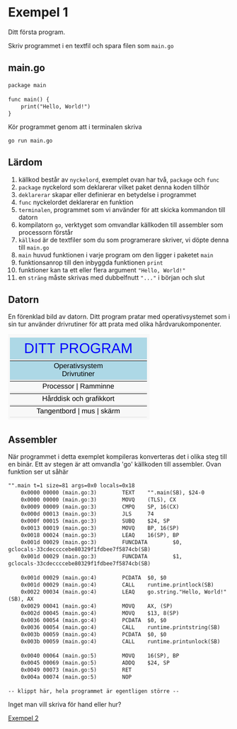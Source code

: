 # Exempel 1

Ditt första program.

Skriv programmet i en textfil och spara filen som `main.go`

## main.go

	package main

	func main() {
		print("Hello, World!")
	}

Kör programmet genom att i terminalen skriva

    go run main.go


## Lärdom

1. källkod består av `nyckelord`, exemplet ovan har två, `package` och `func`
1. `package` nyckelord som deklarerar vilket paket denna koden tillhör
1. `deklarerar` skapar eller definierar en betydelse i programmet
1. `func` nyckelordet deklarerar en funktion
1. `terminalen`, programmet som vi använder för att skicka kommandon till datorn
1. kompilatorn `go`, verktyget som omvandlar källkoden till assembler
   som processorn förstår
1. `källkod` är de textfiler som du som programerare skriver, vi döpte denna till `main.go`   
1. `main` huvud funktionen i varje program om den ligger i paketet `main`
1. funktionsanrop till den inbyggda funktionen `print`
1. funktioner kan ta ett eller flera argument `"Hello, World!"`
1. en `sträng` måste skrivas med dubbelfnutt `"..."` i början och slut


## Datorn

En förenklad bild av datorn. Ditt program pratar med operativsystemet
som i sin tur använder drivrutiner för att prata med olika
hårdvarukomponenter.

![Översikt](overview.png)

## Assembler

När programmet i detta exemplet kompileras konverteras det i olika
steg till en binär. Ett av stegen är att omvandla 'go' källkoden till
assembler. Ovan funktion ser ut såhär

    "".main t=1 size=81 args=0x0 locals=0x18
        0x0000 00000 (main.go:3)        TEXT    "".main(SB), $24-0
        0x0000 00000 (main.go:3)        MOVQ    (TLS), CX
        0x0009 00009 (main.go:3)        CMPQ    SP, 16(CX)
        0x000d 00013 (main.go:3)        JLS     74
        0x000f 00015 (main.go:3)        SUBQ    $24, SP
        0x0013 00019 (main.go:3)        MOVQ    BP, 16(SP)
        0x0018 00024 (main.go:3)        LEAQ    16(SP), BP
        0x001d 00029 (main.go:3)        FUNCDATA        $0, gclocals·33cdeccccebe80329f1fdbee7f5874cb(SB)
        0x001d 00029 (main.go:3)        FUNCDATA        $1, gclocals·33cdeccccebe80329f1fdbee7f5874cb(SB)

        0x001d 00029 (main.go:4)        PCDATA  $0, $0
        0x001d 00029 (main.go:4)        CALL    runtime.printlock(SB)
        0x0022 00034 (main.go:4)        LEAQ    go.string."Hello, World!"(SB), AX
        0x0029 00041 (main.go:4)        MOVQ    AX, (SP)
        0x002d 00045 (main.go:4)        MOVQ    $13, 8(SP)
        0x0036 00054 (main.go:4)        PCDATA  $0, $0
        0x0036 00054 (main.go:4)        CALL    runtime.printstring(SB)
        0x003b 00059 (main.go:4)        PCDATA  $0, $0
        0x003b 00059 (main.go:4)        CALL    runtime.printunlock(SB)

        0x0040 00064 (main.go:5)        MOVQ    16(SP), BP
        0x0045 00069 (main.go:5)        ADDQ    $24, SP
        0x0049 00073 (main.go:5)        RET
        0x004a 00074 (main.go:5)        NOP

    -- klippt här, hela programmet är egentligen större --

Inget man vill skriva för hand eller hur?

[Exempel 2](../02/README.md#exempel-2)
